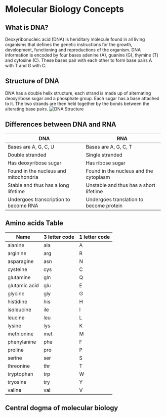 # Molecular Biology Concepts 

## What is DNA? 

Deoxyribonucleic acid (DNA) is heriditary molecule found in all living organisms that defines the genetic instructions for the growth, development, functioning and reproductions of the organism. DNA information is encoded by four bases adenine (A), guanine (G), thymine (T) and cytosine (C). These bases pair with each other to form base pairs A with T and G with C.

## Structure of DNA
DNA has a double helix structure, each strand is made up of alternating deoxyribose sugar and a phosphate group. Each sugar has a base attached to it. The two strands are then held together by the bonds between the alterating base pairs.
![DNA Structure](https://medlineplus.gov/images/PX000098_PRESENTATION.jpeg)

## Differences between DNA and RNA
| **DNA**                               | **RNA**                                 |
|---------------------------------------|-----------------------------------------|
| Bases are A, G, C, U                  | Bases are A, G, C, T                    |
| Double stranded                       | Single stranded                         |
| Has deoxyribose sugar                 | Has ribose sugar                        |
| Found in the nucleus and mitochondria | Found in the nucleus and the cytoplasm  |
| Stable and thus has a long lifetime   | Unstable and thus has a short lifetime  |
| Undergoes transcription to become RNA | Undergoes translation to become protein |

## Amino acids Table
| **Name**      | **3 letter code** | **1 letter code** |
|---------------|-------------------|-------------------|
| alanine       | ala               | A                 |
| arginine      | arg               | R                 |
| asparagine    | asn               | N                 |
| cysteine      | cys               | C                 |
| glutamine     | gln               | Q                 |
| glutamic acid | glu               | E                 |
| glycine       | gly               | G                 |
| histidine     | his               | H                 |
| isoleucine    | ile               | I                 |
| leucine       | leu               | L                 |
| lysine        | lys               | K                 |
| methionine    | met               | M                 |
| phenylanine   | phe               | F                 |
| proline       | pro               | P                 |
| serine        | ser               | S                 |
| threonine     | thr               | T                 |
| tryptophan    | trp               | W                 |
| tryosine      | try               | Y                 |
| valine        | val               | V                 |

## Central dogma of molecular biology 
